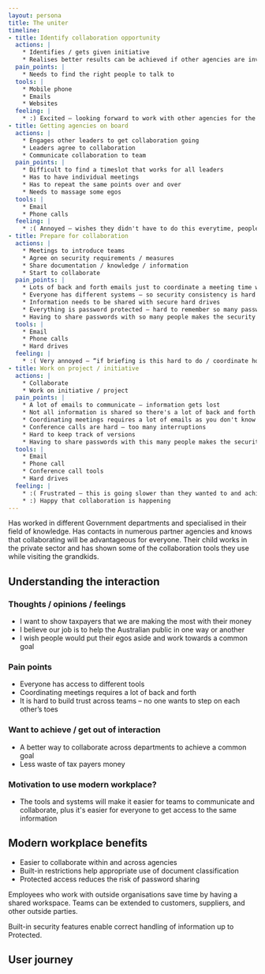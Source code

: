 ```yaml
---
layout: persona
title: The uniter
timeline:
- title: Identify collaboration opportunity
  actions: |
    * Identifies / gets given initiative
    * Realises better results can be achieved if other agencies are involved
  pain_points: |
    * Needs to find the right people to talk to
  tools: |
    * Mobile phone
    * Emails
    * Websites
  feeling: |
    * :) Excited – looking forward to work with other agencies for the Australian people
- title: Getting agencies on board
  actions: |
    * Engages other leaders to get collaboration going
    * Leaders agree to collaboration
    * Communicate collaboration to team
  pain_points: |
    * Difficult to find a timeslot that works for all leaders
    * Has to have individual meetings 
    * Has to repeat the same points over and over
    * Needs to massage some egos
  tools: |
    * Email
    * Phone calls
  feeling: |
    * :( Annoyed – wishes they didn't have to do this everytime, people should be more open about collaborating
- title: Prepare for collaboration
  actions: |
    * Meetings to introduce teams
    * Agree on security requirements / measures
    * Share documentation / knowledge / information
    * Start to collaborate
  pain_points: |
    * Lots of back and forth emails just to coordinate a meeting time where everyone can meet
    * Everyone has different systems – so security consistency is hard to achieve
    * Information needs to be shared with secure hard drives
    * Everything is password protected – hard to remember so many passwords
    * Having to share passwords with so many people makes the security measures pointless
  tools: |
    * Email
    * Phone calls
    * Hard drives
  feeling: |
    * :( Very annoyed – “if briefing is this hard to do / coordinate how can they expect for the project to run smoothly?”
- title: Work on project / initiative
  actions: |
    * Collaborate
    * Work on initiative / project
  pain_points: |
    * A lot of emails to communicate – information gets lost
    * Not all information is shared so there's a lot of back and forth asking for things
    * Coordinating meetings requires a lot of emails as you don't know who is available when
    * Conference calls are hard – too many interruptions
    * Hard to keep track of versions
    * Having to share passwords with this many people makes the security measures pointless
  tools: |
    * Email
    * Phone call
    * Conference call tools
    * Hard drives
  feeling: |
    * :( Frustrated – this is going slower than they wanted to and achieving collaboration is hard
    * :) Happy that collaboration is happening
---
```


Has worked in different Government departments and specialised in their field of knowledge. Has contacts in numerous partner agencies and knows that collaborating will be advantageous for everyone. Their child works in the private sector and has shown some of the collaboration tools they use while visiting the grandkids. 

## Understanding the interaction

### Thoughts / opinions / feelings

* I want to show taxpayers that we are making the most with their money
* I believe our job is to help the Australian public in one way or another
* I wish people would put their egos aside and work towards a common goal

### Pain points

* Everyone has access to different tools
* Coordinating meetings requires a lot of back and forth
* It is hard to build trust across teams – no one wants to step on each other’s toes

### Want to achieve / get out of interaction

* A better way to collaborate across departments to achieve a common goal
* Less waste of tax payers money

### Motivation to use modern workplace?

* The tools and systems will make it easier for teams to communicate and collaborate, plus it's easier for everyone to get access to the same information

## Modern workplace benefits

* Easier to collaborate within and across agencies
* Built-in restrictions help appropriate use of document classification
* Protected access reduces the risk of password sharing

Employees who work with outside organisations save time by having a shared workspace. Teams can be extended to customers, suppliers, and other outside parties.

Built-in security features enable correct handling of information up to Protected.

## User journey
